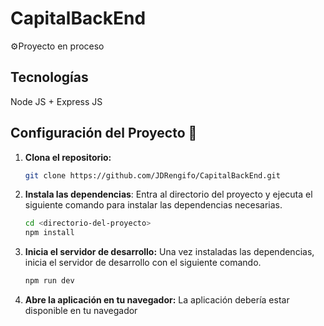 # CapitalBackEnd
⚙Proyecto en proceso

## Tecnologías
Node JS + Express JS

## Configuración del Proyecto 🚀

1. **Clona el repositorio:**

   ```bash
   git clone https://github.com/JDRengifo/CapitalBackEnd.git
   ```

2. **Instala las dependencias**: Entra al directorio del proyecto y ejecuta el siguiente comando para instalar las dependencias necesarias.

   ```bash
   cd <directorio-del-proyecto>
   npm install
   ```

3. **Inicia el servidor de desarrollo:** Una vez instaladas las dependencias, inicia el servidor de desarrollo con el siguiente comando.

   ```bash
   npm run dev
   ```

4. **Abre la aplicación en tu navegador:** La aplicación debería estar disponible en tu navegador
